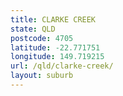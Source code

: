 ```yaml
---
title: CLARKE CREEK
state: QLD
postcode: 4705
latitude: -22.771751
longitude: 149.719215
url: /qld/clarke-creek/
layout: suburb
---
```

